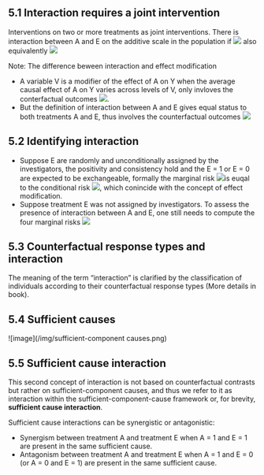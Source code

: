 ## 5.1 Interaction requires a joint intervention
Interventions on two or more treatments as joint interventions.
There is interaction between A and E on the additive scale in the population if <img src="https://render.githubusercontent.com/render/math?math=Pr[Y^{a=1, e=1} = 1] - Pr[Y^{a=0, e=1} = 1] \neq Pr[Y^{a=1, e=0} = 1] - Pr[Y^{a=0, e=0} = 1]"> also equivalently <img src="https://render.githubusercontent.com/render/math?math=Pr[Y^{a=1, e=1} = 1] - Pr[Y^{a=1, e=0} = 1] \neq Pr[Y^{a=0, e=1} = 1] - Pr[Y^{a=0, e=0} = 1]">

Note: The difference beween interaction and effect modification
- A variable V is a modifier of the effect of A on Y when the average causal effect of A on Y varies across levels of V, only invloves the conterfactual outcomes <img src="https://render.githubusercontent.com/render/math?math=Y^{a}">. 
- But the definition of interaction between A and E gives equal status to both treatments A and E, thus involves the counterfactual outcomes <img src="https://render.githubusercontent.com/render/math?math=Y^{a,e}">

## 5.2 Identifying interaction
- Suppose E are randomly and unconditionally assigned by the investigators, the positivity and consistency hold and the E = 1 or E = 0 are expected to be exchangeable, formally the marginal risk  <img src="https://render.githubusercontent.com/render/math?math=Pr[Y^{a=1, e=1}=1]">is euqal to the conditional risk  <img src="https://render.githubusercontent.com/render/math?math=Pr[Y^{a=1} = 1 | E=1]">, which conincide with the concept of effect modification.
- Suppose treatment E was not assigned by investigators. To assess the presence of interaction between A and E, one still needs to compute the four marginal risks <img src="https://render.githubusercontent.com/render/math?math=Pr[Y^{a,e} = 1]">

## 5.3 Counterfactual response types and interaction 
The meaning of the term “interaction” is clarified by the classification of individuals according to their counterfactual response types (More details in book).

## 5.4 Sufficient causes
![image](/img/sufficient-component causes.png)
## 5.5 Sufficient cause interaction
This second concept of interaction is not based on counterfactual contrasts but rather on sufficient-component causes, and thus we refer to it as interaction within the sufficient-component-cause framework or, for brevity, **sufficient cause interaction**.

Sufficient cause interactions can be synergistic or antagonistic:
- Synergism between treatment A and treatment E when A = 1 and E = 1 are present in the same sufficient cause.
- Antagonism between treatment A and treatment E when A = 1 and E = 0 (or A = 0 and E = 1) are present in the same sufficient cause.
